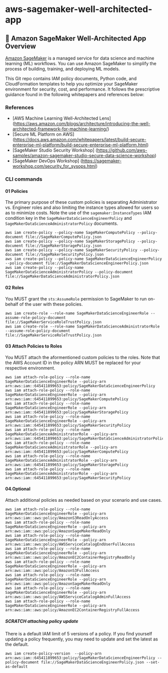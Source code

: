 # aws-sagemaker-well-architected-app

## :brain: Amazon SageMaker Well-Architected App Overview

[Amazon SageMaker](https://aws.amazon.com/sagemaker/) is a managed service for data science and machine learning (ML) workflows. You can use Amazon SageMaker to simplify the process of building, training, and deploying ML models.

This Git repo contains IAM policy documents, Python code, and CloudFormation templates to help you optimize your SageMaker environment for security, cost, and performance.  It follows the prescriptive guidance found in the following whitepapers and references below:

### References
* [AWS Machine Learning Well-Architected Lens] (https://aws.amazon.com/blogs/architecture/introducing-the-well-architected-framework-for-machine-learning/)
* [Secure ML Platform on AWS] (https://docs.aws.amazon.com/whitepapers/latest/build-secure-enterprise-ml-platform/build-secure-enterprise-ml-platform.html)
* [SageMaker Studio Security Workshop] (https://github.com/aws-samples/amazon-sagemaker-studio-secure-data-science-workshop)
* [SageMaker DevOps Workshop] (https://sagemaker-workshop.com/security_for_sysops.html)

### CLI commands

#### 01 Policies 

The primary purpose of these custom policies is separating Administrator vs. Engineer roles and also limiting the instance types allowed for users so as to minimize costs.  Note the use of the `sagemaker:InstanceTypes` IAM condition key in the `SageMakerDataScienceEngineerPolicy` and `SageMakerDataScienceAdministratorPolicy` documents.

```
aws iam create-policy --policy-name SageMakerComputePolicy --policy-document file://SageMakerComputePolicy.json
aws iam create-policy --policy-name SageMakerStoragePolicy --policy-document file://SageMakerStoragePolicy.json
aws iam create-policy --policy-name SageMakerSecurityPolicy --policy-document file://SageMakerSecurityPolicy.json
aws iam create-policy --policy-name SageMakerDataScienceEngineerPolicy --policy-document file://SageMakerDataScienceEngineerPolicy.json
aws iam create-policy --policy-name SageMakerDataScienceAdministratorPolicy --policy-document file://SageMakerDataScienceAdministratorPolicy.json
```

#### 02 Roles

You MUST grant the `sts:AssumeRole` permission to SageMaker to run on-behalf of the user with these policies.

```
aws iam create-role --role-name SageMakerDataScienceEngineerRole --assume-role-policy-document file://SageMakerServiceRoleTrustPolicy.json
aws iam create-role --role-name SageMakerDataScienceAdministratorRole --assume-role-policy-document file://SageMakerServiceRoleTrustPolicy.json
```

#### 03 Attach Policies to Roles

You MUST attach the aformentioned custom policies to the roles.  Note that the AWS Account ID in the policy ARN MUST be replaced for your respective environment.

```
aws iam attach-role-policy --role-name SageMakerDataScienceEngineerRole --policy-arn arn:aws:iam::645411899653:policy/SageMakerDataScienceEngineerPolicy
aws iam attach-role-policy --role-name SageMakerDataScienceEngineerRole --policy-arn arn:aws:iam::645411899653:policy/SageMakerComputePolicy
aws iam attach-role-policy --role-name SageMakerDataScienceEngineerRole --policy-arn arn:aws:iam::645411899653:policy/SageMakerStoragePolicy
aws iam attach-role-policy --role-name SageMakerDataScienceEngineerRole --policy-arn arn:aws:iam::645411899653:policy/SageMakerSecurityPolicy
aws iam attach-role-policy --role-name SageMakerDataScienceAdministratorRole --policy-arn arn:aws:iam::645411899653:policy/SageMakerDataScienceAdministratorPolicy
aws iam attach-role-policy --role-name SageMakerDataScienceAdministratorRole --policy-arn arn:aws:iam::645411899653:policy/SageMakerComputePolicy
aws iam attach-role-policy --role-name SageMakerDataScienceAdministratorRole --policy-arn arn:aws:iam::645411899653:policy/SageMakerStoragePolicy
aws iam attach-role-policy --role-name SageMakerDataScienceAdministratorRole --policy-arn arn:aws:iam::645411899653:policy/SageMakerSecurityPolicy
```

#### 04.Optional

Attach additional policies as needed based on your scenario and use cases.

```
aws iam attach-role-policy --role-name SageMakerDataScienceEngineerRole --policy-arn arn:aws:iam::aws:policy/AmazonS3ReadOnlyAccess
aws iam attach-role-policy --role-name SageMakerDataScienceEngineerRole --policy-arn arn:aws:iam::aws:policy/AmazonSageMakerReadOnly
aws iam attach-role-policy --role-name SageMakerDataScienceEngineerRole --policy-arn arn:aws:iam::aws:policy/AWSServiceCatalogEndUserFullAccess
aws iam attach-role-policy --role-name SageMakerDataScienceEngineerRole --policy-arn arn:aws:iam::aws:policy/AmazonEC2ContainerRegistryReadOnly
aws iam attach-role-policy --role-name SageMakerDataScienceEngineerRole --policy-arn arn:aws:iam::aws:policy/AmazonS3FullAccess
aws iam attach-role-policy --role-name SageMakerDataScienceEngineerRole --policy-arn arn:aws:iam::aws:policy/AmazonSageMakerReadOnly
aws iam attach-role-policy --role-name SageMakerDataScienceEngineerRole --policy-arn arn:aws:iam::aws:policy/AWSServiceCatalogAdminFullAccess
aws iam attach-role-policy --role-name SageMakerDataScienceEngineerRole --policy-arn arn:aws:iam::aws:policy/AmazonEC2ContainerRegistryFullAccess
```

##### SCRATCH attaching policy update

There is a default IAM limit of 5 versions of a policy.  If you find yourself updating a policy frequently, you may need to update and set the latest as the default.

```
aws iam create-policy-version  --policy-arn arn:aws:iam::645411899653:policy/SageMakerDataScienceEngineerPolicy --policy-document file://SageMakerDataScienceEngineerPolicy.json --set-as-default
```
